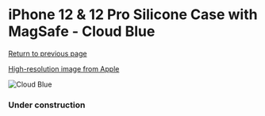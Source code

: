 # iPhone 12 & 12 Pro Silicone Case with MagSafe - Cloud Blue

[Return to previous page](/iphone_12)

[High-resolution image from Apple](https://store.storeimages.cdn-apple.com/8756/as-images.apple.com/is/MKTT3?wid=4500&hei=4500&fmt=png)

<div style="width: 384px"><img src="/everysource/MKTT3.png" alt="Cloud Blue"></div>

### Under construction
